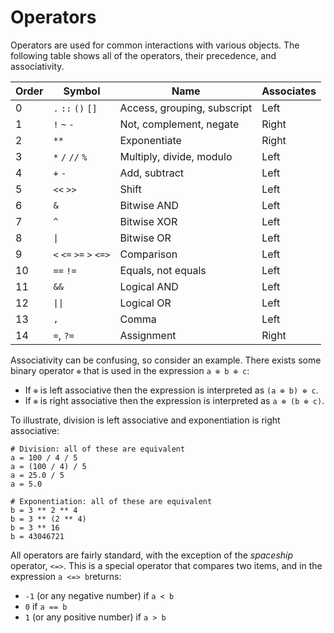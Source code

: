# Operators

Operators are used for common interactions with various objects. The following
table shows all of the operators, their precedence, and associativity.

| Order | Symbol                  | Name                        | Associates |
|-------|-------------------------|-----------------------------|------------|
| 0     | `.` `::` `()` `[]`      | Access, grouping, subscript | Left       |
| 1     | `!` `~` `-`             | Not, complement, negate     | Right      |
| 2     | `**`                    | Exponentiate                | Right      |
| 3     | `*` `/` `//` `%`        | Multiply, divide, modulo    | Left       |
| 4     | `+` `-`                 | Add, subtract               | Left       |
| 5     | `<<` `>>`               | Shift                       | Left       |
| 6     | `&`                     | Bitwise AND                 | Left       |
| 7     | `^`                     | Bitwise XOR                 | Left       |
| 8     | `\|`                    | Bitwise OR                  | Left       |
| 9     | `<` `<=` `>=` `>` `<=>` | Comparison                  | Left       |
| 10    | `==` `!=`               | Equals, not equals          | Left       |
| 11    | `&&`                    | Logical AND                 | Left       |
| 12    | `\|\|`                  | Logical OR                  | Left       |
| 13    | `,`                     | Comma                       | Left       |
| 14    | `=`, `?=`               | Assignment                  | Right      |

Associativity can be confusing, so consider an example. There exists some
binary operator `⊕` that is used in the expression `a ⊕ b ⊕ c`:

- If `⊕` is left associative then the expression is interpreted as
  `(a ⊕ b) ⊕ c`.
- If `⊕` is right associative then the expression is interpreted as
  `a ⊕ (b ⊕ c)`.

To illustrate, division is left associative and exponentiation is right
associative:

```kaki
# Division: all of these are equivalent
a = 100 / 4 / 5
a = (100 / 4) / 5
a = 25.0 / 5
a = 5.0

# Exponentiation: all of these are equivalent
b = 3 ** 2 ** 4
b = 3 ** (2 ** 4)
b = 3 ** 16
b = 43046721
```

All operators are fairly standard, with the exception of the _spaceship_
operator, `<=>`. This is a special operator that compares two items, and
in the expression `a <=> b`returns:

- `-1` (or any negative number) if `a < b`
- `0` if `a == b`
- `1` (or any positive number) if `a > b`

